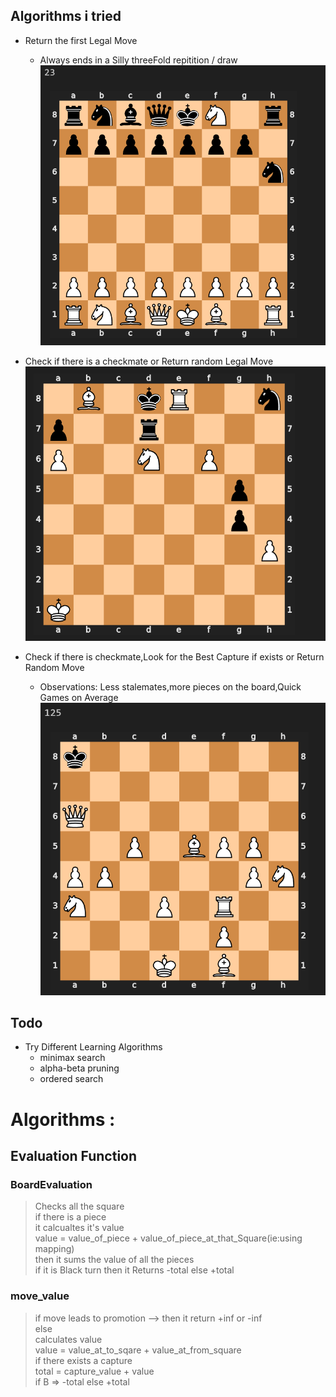 ## Algorithms i tried 

- Return the first Legal Move
    - Always ends in a Silly threeFold repitition / draw
    ![Alt text](/images/i1.png)

- Check if there is a checkmate or Return random Legal Move
    ![Alt text](/images/i2.png)

- Check if there is checkmate,Look for the Best Capture if exists or Return Random Move
    - Observations: Less stalemates,more pieces on the board,Quick Games on Average
    ![Alt text](/images/i3.png)



## Todo 

- Try Different Learning Algorithms
    - minimax search
    - alpha-beta pruning
    - ordered search 

# Algorithms :



## Evaluation Function

### BoardEvaluation
> Checks all the square   
> if there is a piece   
>   it calcualtes it's value   
>   value = value_of_piece + value_of_piece_at_that_Square(ie:using mapping)  
> then it sums the value of all the pieces   
> if it is Black turn then it Returns -total else +total  


### move_value
> if move leads to promotion --> then it return +inf or -inf   
> else  
> calculates value  
> value = value_at_to_sqare +  value_at_from_square  
> if there exists a capture    
> total = capture_value + value   
>if B => -total else +total  



